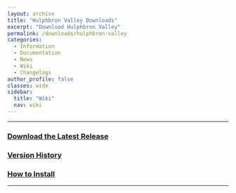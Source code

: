 ```yaml
---
layout: archive
title: "Hulphbron Valley Downloads"
excerpt: "Download Hulphbron Valley"
permalink: /downloads/hulphbron-valley
categories:
  - Information
  - Documentation
  - News
  - Wiki
  - Changelogs
author_profile: false
classes: wide
sidebar:
  title: "Wiki"
  nav: wiki
---
```


-----

### [Download the Latest Release](https://github.com/origami-games/hulphbron-valley/archive/master.zip) 
### [Version History](https://github.com/origami-games/hulphbron-valley/releases)
### [How to Install](https://origami-games.github.io/installation-guide#hulphbron-valley)

-----
